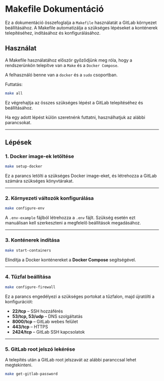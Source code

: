 # Makefile Dokumentáció

Ez a dokumentáció összefoglalja a `Makefile` használatát a GitLab környezet beállításához. A Makefile automatizálja a szükséges lépéseket a konténerek telepítéséhez, indításához és konfigurálásához.

## Használat

A Makefile használatához először győződjünk meg róla, hogy a rendszerünkön telepítve van a `Make` és a `Docker Compose`.

A felhasználó benne van a `docker` és a `sudo` csoportban.

Futtatás:

```bash
make all
```

Ez végrehajtja az összes szükséges lépést a GitLab telepítéséhez és beállításához.

Ha egy adott lépést külön szeretnénk futtatni, használhatjuk az alábbi parancsokat.

---

## Lépések

### 1. Docker image-ek letöltése

```bash
make setup-docker
```

Ez a parancs letölti a szükséges Docker image-eket, és létrehozza a GitLab számára szükséges könyvtárakat.

---

### 2. Környezeti változók konfigurálása

```bash
make configure-env
```

A `.env-example` fájlból létrehozza a `.env` fájlt. Szükség esetén ezt manuálisan kell szerkeszteni a megfelelő beállítások megadásához.

---

### 3. Konténerek indítása

```bash
make start-containers
```

Elindítja a Docker konténereket a **Docker Compose** segítségével.

---

### 4. Tűzfal beállítása

```bash
make configure-firewall
```

Ez a parancs engedélyezi a szükséges portokat a tűzfalon, majd újratölti a konfigurációt:

- **22/tcp** – SSH hozzáférés
- **53/tcp, 53/udp** – DNS szolgáltatás
- **8000/tcp** – GitLab webes felület
- **443/tcp** – HTTPS
- **2424/tcp** – GitLab SSH kapcsolatok

---

### 5. GitLab root jelszó lekérése

A telepítés után a GitLab root jelszavát az alábbi paranccsal lehet megtekinteni.

```bash
make get-gitlab-password
```
